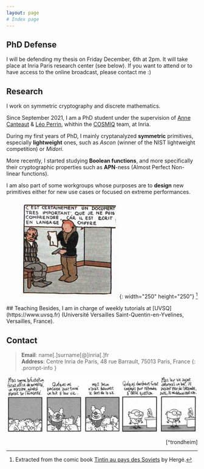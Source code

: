 ```yaml
---
layout: page
# Index page
---
```

## PhD Defense
I will be defending my thesis on Friday December, 6th at 2pm.
It will take place at Inria Paris research center (see below).
If you want to attend or to have access to the online broadcast, please contact me :)

## Research
<div class="row">
<div class="col-md-8">
I work on symmetric cryptography and discrete mathematics.

Since September 2021, I am a PhD student under the supervision of [Anne Canteaut](https://www.rocq.inria.fr/secret/Anne.Canteaut/) & [Léo Perrin](https://who.paris.inria.fr/Leo.Perrin/), whithin the [COSMIQ](https://www.rocq.inria.fr/secret/) team, at Inria.

During my first years of PhD, I mainly cryptanalyzed **symmetric** primitives, especially **lightweight** ones, such as *Ascon* (winner of the NIST lightweight competition) or *Midori*.

More recently, I started studying **Boolean functions**, and more specifically their cryptographic properties such as **APN**-ness (Almost Perfect Non-linear functions).

I am also part of some workgroups whose purposes are to **design** new primitives either for new use cases or focused on extreme performances.


</div>
<div class="col-md-4 align-self-center" align="right">

![tintin](/assets/img/tintin_chiffre.png){: width="250" height="250"} [^tintin]
</div>
</div>
## Teaching
Besides, I am in charge of weekly tutorials at [UVSQ](https://www.uvsq.fr) (Université Versailles Saint-Quentin-en-Yvelines, Versailles, France).


## Contact

>**Email**: name[.]surname[@]inria[.]fr  
**Address**: Centre Inria de Paris, 48 rue Barrault, 75013 Paris, France
{: .prompt-info }


![trondheim](/assets/img/lewis_trondheim.png) 
<div style="text-align: right"> 
[^trondheim]
</div>

[^tintin]:  Extracted from the comic book [Tintin au pays des Soviets](https://en.wikipedia.org/wiki/Tintin_in_the_Land_of_the_Soviets) by Hergé.
[^trondheim]: Extracted from the comic book [Genèses apocalyptiques](https://www.lassociation.fr/catalogue/geneses-apocalyptiques/) by Lewis Trondheim.
